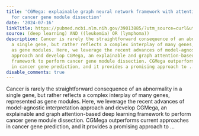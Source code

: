 ```yaml
---
title: 'CGMega: explainable graph neural network framework with attention mechanisms
  for cancer gene module dissection'
date: '2024-07-16'
linkTitle: https://pubmed.ncbi.nlm.nih.gov/39013885/?utm_source=curl&utm_medium=rss&utm_campaign=pubmed-2&utm_content=1byXLWG-5Hn0_qdLgZYpDfLA2UWGhGNgZGereuo1rJN2aoAQXP&fc=20220814223158&ff=20240717183221&v=2.18.0.post9+e462414
source: (deep learning) AND ((leukemia) OR (lymphoma))
description: Cancer is rarely the straightforward consequence of an abnormality in
  a single gene, but rather reflects a complex interplay of many genes, represented
  as gene modules. Here, we leverage the recent advances of model-agnostic interpretation
  approach and develop CGMega, an explainable and graph attention-based deep learning
  framework to perform cancer gene module dissection. CGMega outperforms current approaches
  in cancer gene prediction, and it provides a promising approach to ...
disable_comments: true
---
```

Cancer is rarely the straightforward consequence of an abnormality in a single gene, but rather reflects a complex interplay of many genes, represented as gene modules. Here, we leverage the recent advances of model-agnostic interpretation approach and develop CGMega, an explainable and graph attention-based deep learning framework to perform cancer gene module dissection. CGMega outperforms current approaches in cancer gene prediction, and it provides a promising approach to ...